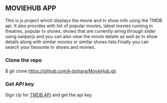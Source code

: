 ## MOVIEHUB APP

This is js project which displays the movie and tv show info using the TMDB api. It also provides with list of popular movies, latest movies running in theatres, popular tv shows, shows that are currently airing through slider using swiperjs and you can also view the movie details as well as tv show details along with similar movies or similar shows lists.Finally you can search your favourite tv shows and movies.

### Clone the repo

$ git clone https://github.com/k-bohara/MovieHub.git

### Get API key

Sign Up for [TMDB API](https://www.themoviedb.org/signup) and get the api key.
